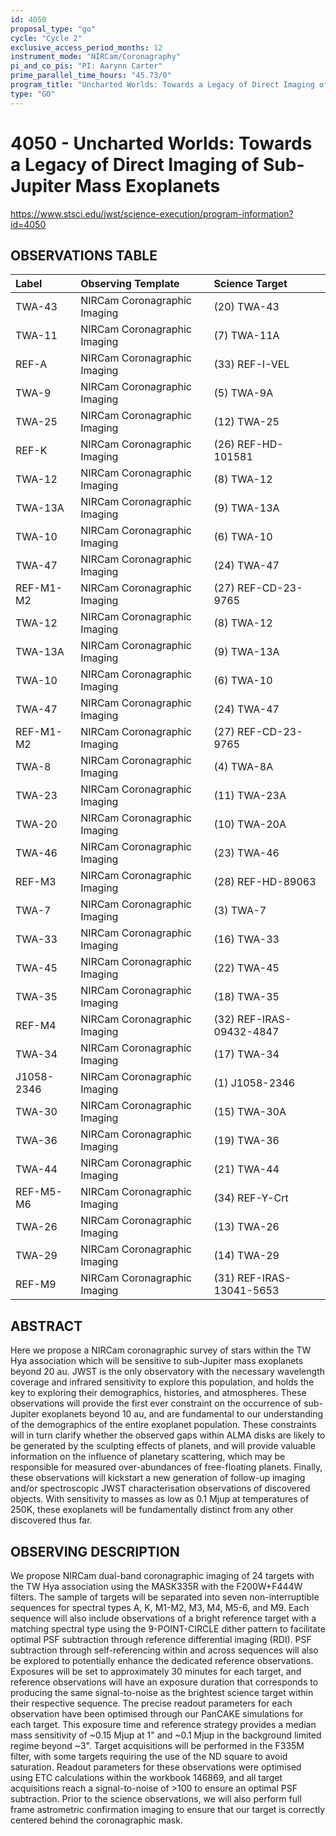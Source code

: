 ```yaml
---
id: 4050
proposal_type: "go"
cycle: "Cycle 2"
exclusive_access_period_months: 12
instrument_mode: "NIRCam/Coronagraphy"
pi_and_co_pis: "PI: Aarynn Carter"
prime_parallel_time_hours: "45.73/0"
program_title: "Uncharted Worlds: Towards a Legacy of Direct Imaging of Sub-Jupiter Mass Exoplanets"
type: "GO"
---
```

# 4050 - Uncharted Worlds: Towards a Legacy of Direct Imaging of Sub-Jupiter Mass Exoplanets
https://www.stsci.edu/jwst/science-execution/program-information?id=4050
## OBSERVATIONS TABLE
| Label        | Observing Template              | Science Target      |
| :----------- | :------------------------------ | :------------------ |
| TWA-43       | NIRCam Coronagraphic Imaging    | (20) TWA-43         |
| TWA-11       | NIRCam Coronagraphic Imaging    | (7) TWA-11A         |
| REF-A        | NIRCam Coronagraphic Imaging    | (33) REF-I-VEL      |
| TWA-9        | NIRCam Coronagraphic Imaging    | (5) TWA-9A          |
| TWA-25       | NIRCam Coronagraphic Imaging    | (12) TWA-25         |
| REF-K        | NIRCam Coronagraphic Imaging    | (26) REF-HD-101581  |
| TWA-12       | NIRCam Coronagraphic Imaging    | (8) TWA-12          |
| TWA-13A      | NIRCam Coronagraphic Imaging    | (9) TWA-13A         |
| TWA-10       | NIRCam Coronagraphic Imaging    | (6) TWA-10          |
| TWA-47       | NIRCam Coronagraphic Imaging    | (24) TWA-47         |
| REF-M1-M2    | NIRCam Coronagraphic Imaging    | (27) REF-CD-23-9765 |
| TWA-12       | NIRCam Coronagraphic Imaging    | (8) TWA-12          |
| TWA-13A      | NIRCam Coronagraphic Imaging    | (9) TWA-13A         |
| TWA-10       | NIRCam Coronagraphic Imaging    | (6) TWA-10          |
| TWA-47       | NIRCam Coronagraphic Imaging    | (24) TWA-47         |
| REF-M1-M2    | NIRCam Coronagraphic Imaging    | (27) REF-CD-23-9765 |
| TWA-8        | NIRCam Coronagraphic Imaging    | (4) TWA-8A          |
| TWA-23       | NIRCam Coronagraphic Imaging    | (11) TWA-23A        |
| TWA-20       | NIRCam Coronagraphic Imaging    | (10) TWA-20A        |
| TWA-46       | NIRCam Coronagraphic Imaging    | (23) TWA-46         |
| REF-M3       | NIRCam Coronagraphic Imaging    | (28) REF-HD-89063   |
| TWA-7        | NIRCam Coronagraphic Imaging    | (3) TWA-7           |
| TWA-33       | NIRCam Coronagraphic Imaging    | (16) TWA-33         |
| TWA-45       | NIRCam Coronagraphic Imaging    | (22) TWA-45         |
| TWA-35       | NIRCam Coronagraphic Imaging    | (18) TWA-35         |
| REF-M4       | NIRCam Coronagraphic Imaging    | (32) REF-IRAS-09432-4847 |
| TWA-34       | NIRCam Coronagraphic Imaging    | (17) TWA-34         |
| J1058-2346   | NIRCam Coronagraphic Imaging    | (1) J1058-2346      |
| TWA-30       | NIRCam Coronagraphic Imaging    | (15) TWA-30A        |
| TWA-36       | NIRCam Coronagraphic Imaging    | (19) TWA-36         |
| TWA-44       | NIRCam Coronagraphic Imaging    | (21) TWA-44         |
| REF-M5-M6    | NIRCam Coronagraphic Imaging    | (34) REF-Y-Crt      |
| TWA-26       | NIRCam Coronagraphic Imaging    | (13) TWA-26         |
| TWA-29       | NIRCam Coronagraphic Imaging    | (14) TWA-29         |
| REF-M9       | NIRCam Coronagraphic Imaging    | (31) REF-IRAS-13041-5653 |

## ABSTRACT

Here we propose a NIRCam coronagraphic survey of stars within the TW Hya association which will be sensitive to sub-Jupiter mass exoplanets beyond 20 au. JWST is the only observatory with the necessary wavelength coverage and infrared sensitivity to explore this population, and holds the key to exploring their demographics, histories, and atmospheres. These observations will provide the first ever constraint on the occurrence of sub-Jupiter exoplanets beyond 10 au, and are fundamental to our understanding of the demographics of the entire exoplanet population. These constraints will in turn clarify whether the observed gaps within ALMA disks are likely to be generated by the sculpting effects of planets, and will provide valuable information on the influence of planetary scattering, which may be responsible for measured over-abundances of free-floating planets. Finally, these observations will kickstart a new generation of follow-up imaging and/or spectroscopic JWST characterisation observations of discovered objects. With sensitivity to masses as low as 0.1 Mjup at temperatures of 250K, these exoplanets will be fundamentally distinct from any other discovered thus far.

## OBSERVING DESCRIPTION

We propose NIRCam dual-band coronagraphic imaging of 24 targets with the TW Hya association using the MASK335R with the F200W+F444W filters. The sample of targets will be separated into seven non-interruptible sequences for spectral types A, K, M1-M2, M3, M4, M5-6, and M9. Each sequence will also include observations of a bright reference target with a matching spectral type using the 9-POINT-CIRCLE dither pattern to facilitate optimal PSF subtraction through reference differential imaging (RDI). PSF subtraction through self-referencing within and across sequences will also be explored to potentially enhance the dedicated reference observations. Exposures will be set to approximately 30 minutes for each target, and reference observations will have an exposure duration that corresponds to producing the same signal-to-noise as the brightest science target within their respective sequence. The precise readout parameters for each observation have been optimised through our PanCAKE simulations for each target. This exposure time and reference strategy provides a median mass sensitivity of ~0.15 Mjup at 1" and ~0.1 Mjup in the background limited regime beyond ~3". Target acquisitions will be performed in the F335M filter, with some targets requiring the use of the ND square to avoid saturation. Readout parameters for these observations were optimised using ETC calculations within the workbook 146869, and all target acquisitions reach a signal-to-noise of >100 to ensure an optimal PSF subtraction. Prior to the science observations, we will also perform full frame astrometric confirmation imaging to ensure that our target is correctly centered behind the coronagraphic mask.